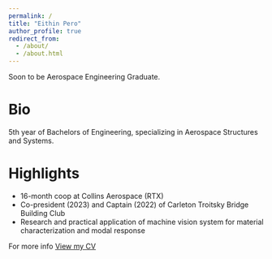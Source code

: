 ```yaml
---
permalink: /
title: "Eithin Pero"
author_profile: true
redirect_from: 
  - /about/
  - /about.html
---
```


Soon to be Aerospace Engineering Graduate.


Bio
======
5th year of Bachelors of Engineering, specializing in Aerospace Structures and Systems. 

Highlights
======
 - 16-month coop at Collins Aerospace (RTX)
 - Co-president (2023) and Captain (2022) of Carleton Troitsky Bridge Building Club
 - Research and practical application of machine vision system for material characterization and modal response

For more info
[View my CV](/files/CollinsAerospace2025.pdf)

